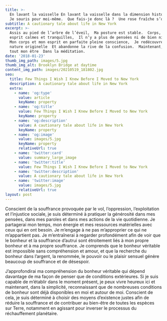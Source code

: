 ```yaml
---
title: >-
  En lavant la vaisselle En lavant la vaisselle dans la dimension historique, 
  Je souris pour moi-même.  Que fais-je donc là ?  Une rose fraîche s’ouvre.
subtitle: A cautionary tale about life in New York
excerpt: >-
  Assis au pied de l’arbre de l’éveil,  Ma posture est stable.  Corps, parole et
  esprit calmes et tranquilles,  Il n’y a plus de pensées ni de bien ni de mal. 
  Mon corps et mon esprit en parfaite pleine conscience,  Je redécouvre ma
  nature originelle  Et abandonne la rive de la confusion.  Maintenant, j’unifie
  tout mon être  Dans la méditation.
date: '2018-01-23'
thumb_img_path: images/5.jpg
thumb_img_alt: Brooklyn Bridge at daytime
content_img_path: images/20210519_181802.jpg
seo:
  title: Few Things I Wish I Knew Before I Moved to New York
  description: A cautionary tale about life in New York
  extra:
    - name: 'og:type'
      value: article
      keyName: property
    - name: 'og:title'
      value: Few Things I Wish I Knew Before I Moved to New York
      keyName: property
    - name: 'og:description'
      value: A cautionary tale about life in New York
      keyName: property
    - name: 'og:image'
      value: images/5.jpg
      keyName: property
      relativeUrl: true
    - name: 'twitter:card'
      value: summary_large_image
    - name: 'twitter:title'
      value: Few Things I Wish I Knew Before I Moved to New York
    - name: 'twitter:description'
      value: A cautionary tale about life in New York
    - name: 'twitter:image'
      value: images/5.jpg
      relativeUrl: true
layout: post
---
```

Conscient de la souffrance provoquée par le vol, l’oppression, l’exploitation et l’injustice sociale, je suis déterminé à pratiquer la générosité dans mes pensées, dans mes paroles et dans mes actions de la vie quotidienne. Je partagerai mon temps, mon énergie et mes ressources matérielles avec ceux qui en ont besoin. Je m’engage à ne pas m’approprier ce qui ne m’appartient pas. Je m’entraînerai à regarder profondément afin de voir que le bonheur et la souffrance d’autrui sont étroitement liés à mon propre bonheur et à ma propre souffrance. Je comprends que le bonheur véritable est impossible sans compréhension et amour, et que la recherche du bonheur dans l’argent, la renommée, le pouvoir ou le plaisir sensuel génère beaucoup de souffrance et de désespoir.

J’approfondirai ma compréhension du bonheur véritable qui dépend davantage de ma façon de penser que de conditions extérieures. Si je suis capable de m’établir dans le moment présent, je peux vivre heureux ici et maintenant, dans la simplicité, reconnaissant que de nombreuses conditions de bonheur sont déjà disponibles en moi et autour de moi. Conscient de cela, je suis déterminé à choisir des moyens d’existence justes afin de réduire la souffrance et de contribuer au bien-être de toutes les espèces sur Terre, notamment en agissant pour inverser le processus du réchauffement planétaire.

